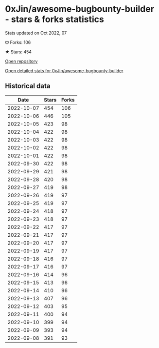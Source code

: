 # 0xJin/awesome-bugbounty-builder - stars & forks statistics

Stats updated on Oct 2022, 07

☋ Forks: 106

★ Stars: 454

[Open repository](https://github.com/0xJin/awesome-bugbounty-builder)

[Open detailed stats for 0xJin/awesome-bugbounty-builder](https://reviewgithub.com/rep/0xJin/awesome-bugbounty-builder)

## Historical data
| Date | Stars | Forks |
|------|-------|-------|
| 2022-10-07 | 454 | 106 | 
| 2022-10-06 | 446 | 105 | 
| 2022-10-05 | 423 | 98 | 
| 2022-10-04 | 422 | 98 | 
| 2022-10-03 | 422 | 98 | 
| 2022-10-02 | 422 | 98 | 
| 2022-10-01 | 422 | 98 | 
| 2022-09-30 | 422 | 98 | 
| 2022-09-29 | 421 | 98 | 
| 2022-09-28 | 420 | 98 | 
| 2022-09-27 | 419 | 98 | 
| 2022-09-26 | 419 | 97 | 
| 2022-09-25 | 419 | 97 | 
| 2022-09-24 | 418 | 97 | 
| 2022-09-23 | 418 | 97 | 
| 2022-09-22 | 417 | 97 | 
| 2022-09-21 | 417 | 97 | 
| 2022-09-20 | 417 | 97 | 
| 2022-09-19 | 417 | 97 | 
| 2022-09-18 | 416 | 97 | 
| 2022-09-17 | 416 | 97 | 
| 2022-09-16 | 414 | 96 | 
| 2022-09-15 | 413 | 96 | 
| 2022-09-14 | 410 | 96 | 
| 2022-09-13 | 407 | 96 | 
| 2022-09-12 | 403 | 95 | 
| 2022-09-11 | 400 | 94 | 
| 2022-09-10 | 399 | 94 | 
| 2022-09-09 | 393 | 94 | 
| 2022-09-08 | 391 | 93 | 

